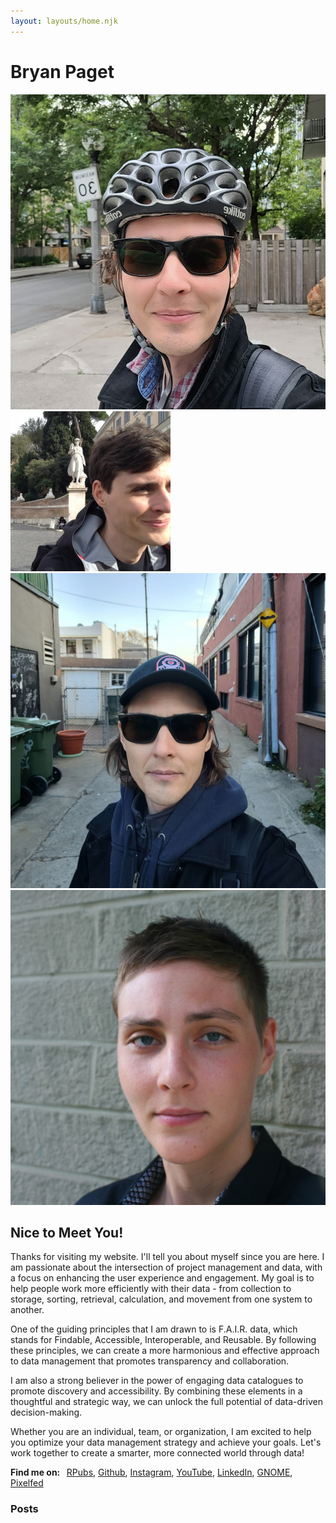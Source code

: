 ```yaml
---
layout: layouts/home.njk
---
```


# Bryan Paget

<div class="margin-bottom">
    <div class="responsive">
        <div class="gallery">
            <img src="img/profile.jpg" alt="Me!">
        </div>
    </div>
    <div class="responsive">
        <div class="gallery">
            <img src="img/profile-2.jpg" alt="Me!">
        </div>
    </div>
    <div class="responsive">
        <div class="gallery">
            <img src="img/profile-3.jpg" alt="Me!">
        </div>
    </div>
    <div class="responsive">
        <div class="gallery">
            <img src="img/profile-4.jpg" alt="Me!">
        </div>
    </div>
</div>

## Nice to Meet You!

Thanks for visiting my website. I'll tell you about myself since you are here. I am passionate about the intersection of project management and data, with a focus on enhancing the user experience and engagement. My goal is to help people work more efficiently with their data - from collection to storage, sorting, retrieval, calculation, and movement from one system to another.

One of the guiding principles that I am drawn to is F.A.I.R. data, which stands for Findable, Accessible, Interoperable, and Reusable. By following these principles, we can create a more harmonious and effective approach to data management that promotes transparency and collaboration.

I am also a strong believer in the power of engaging data catalogues to promote discovery and accessibility. By combining these elements in a thoughtful and strategic way, we can unlock the full potential of data-driven decision-making.

Whether you are an individual, team, or organization, I am excited to help you optimize your data management strategy and achieve your goals. Let's work together to create a smarter, more connected world through data!

<p><strong>Find me on: &nbsp;</strong>
    <a href="https://rpubs.com/bryanpaget">RPubs</a>,
    <!-- <a href="https://bryanpaget.medium.com/">Medium</a>, -->
    <a href="https://github.com/bryanpaget">Github</a>,
    <a href="https://www.instagram.com/bryanpaget/">Instagram</a>,
    <a href="https://www.youtube.com/channel/UCXyqeZK2jdGSAiGIuUKVNvA">YouTube</a>,
    <a href="https://www.linkedin.com/in/bryan-paget-a08954a8/">LinkedIn</a>,
    <a href="https://gitlab.gnome.org/bryanpaget">GNOME</a>,
    <a href="https://pixelfed.social/bryanpaget">Pixelfed</a>
    <!-- <a href="https://bryanpaget.tumblr.com/">Tumblr</a> -->
</p>

### Posts
